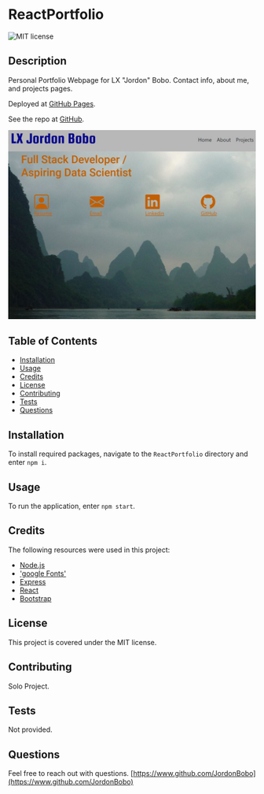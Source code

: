   # ReactPortfolio
  ![MIT license](https://img.shields.io/badge/license-MIT-green)

  ## Description
   Personal Portfolio Webpage for LX "Jordon" Bobo. Contact info, about me, and projects pages.

  Deployed at [GitHub Pages](hhttps://jordonbobo.github.io/).

  See the repo at [GitHub](https://github.com/JordonBobo/ReactPortfolio).

![screenshot](/public/screenshot1.JPG)

  ## Table of Contents
  * [Installation](#installation)
  * [Usage](#usage)
  * [Credits](#credits)
  * [License](#license)
  * [Contributing](#contributing)
  * [Tests](#tests)
  * [Questions](#questions)

  ## Installation
  To install required packages, navigate to the `ReactPortfolio` directory and enter `npm i`.
  
  ## Usage
  To run the application, enter `npm start`.

  ## Credits
  The following resources were used in this project:

  - [Node.js](https://nodejs.org/en/)
  - ['google Fonts'](https://fonts.google.com/)
  - [Express](https://expressjs.com/)
  - [React](https://reactjs.org/)
  - [Bootstrap](https://getbootstrap.com/)

  ## License
  This project is covered under the MIT license.

  ## Contributing
  Solo Project.

  ## Tests
  Not provided.

  ## Questions
  Feel free to reach out with questions.
[https://www.github.com/JordonBobo](https://www.github.com/JordonBobo)
